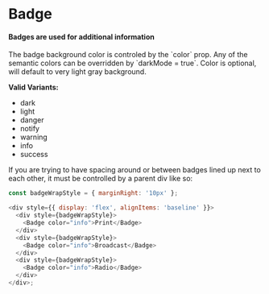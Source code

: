 # Badge

#### Badges are used for additional information

The badge background color is controled by the \`color\` prop.
Any of the semantic colors can be overridden by \`darkMode = true\`.
Color is optional, will default to very light gray background.

**Valid Variants:**

- dark
- light
- danger
- notify
- warning
- info
- success

If you are trying to have spacing around or between badges lined up next to each other, it must be controlled by a parent div like so:

```js
const badgeWrapStyle = { marginRight: '10px' };

<div style={{ display: 'flex', alignItems: 'baseline' }}>
  <div style={badgeWrapStyle}>
    <Badge color="info">Print</Badge>
  </div>
  <div style={badgeWrapStyle}>
    <Badge color="info">Broadcast</Badge>
  </div>
  <div style={badgeWrapStyle}>
    <Badge color="info">Radio</Badge>
  </div>
</div>;
```

